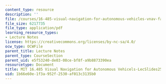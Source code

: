 ```yaml
---
content_type: resource
description: ''
file: /courses/16-485-visual-navigation-for-autonomous-vehicles-vnav-fall-2020/1b66e60e1f3a952f2530af013c3135b0_MIT16_485F20_lec25.pdf
file_size: 6217735
file_type: application/pdf
learning_resource_types:
- Lecture Notes
license: https://creativecommons.org/licenses/by-nc-sa/4.0/
ocw_type: OCWFile
parent_title: Lecture Notes
parent_type: CourseSection
parent_uid: e5f53240-de03-08ce-bf8f-a9b8873390ea
resourcetype: Document
title: MIT 16.485 Visual Navigation for Autonomous Vehicels-LecSlides25
uid: 1b66e60e-1f3a-952f-2530-af013c3135b0
---
```


